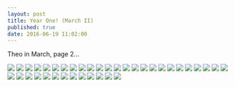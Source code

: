 ```yaml
---
layout: post
title: Year One! (March II)
published: true
date: 2016-06-19 11:02:00
---
```


Theo in March, page 2...

![](https://dl.dropboxusercontent.com/u/72656879/Theo/Sets23Favorites/DSCF13632.JPG)
![](https://dl.dropboxusercontent.com/u/72656879/Theo/Sets23Favorites/DSCF13653.JPG)
![](https://dl.dropboxusercontent.com/u/72656879/Theo/Sets23Favorites/DSCF13668.JPG)
![](https://dl.dropboxusercontent.com/u/72656879/Theo/Sets23Favorites/DSCF13695.JPG)
![](https://dl.dropboxusercontent.com/u/72656879/Theo/Sets23Favorites/DSCF13714.JPG)
![](https://dl.dropboxusercontent.com/u/72656879/Theo/Sets23Favorites/DSCF13737.JPG)
![](https://dl.dropboxusercontent.com/u/72656879/Theo/Sets23Favorites/DSCF13749.JPG)
![](https://dl.dropboxusercontent.com/u/72656879/Theo/Sets23Favorites/DSCF13765.JPG)
![](https://dl.dropboxusercontent.com/u/72656879/Theo/Sets23Favorites/DSCF13771.JPG)
![](https://dl.dropboxusercontent.com/u/72656879/Theo/Sets23Favorites/DSCF13780.JPG)
![](https://dl.dropboxusercontent.com/u/72656879/Theo/Sets23Favorites/DSCF13791.JPG)
![](https://dl.dropboxusercontent.com/u/72656879/Theo/Sets23Favorites/DSCF13797.JPG)
![](https://dl.dropboxusercontent.com/u/72656879/Theo/Sets23Favorites/DSCF13839.JPG)
![](https://dl.dropboxusercontent.com/u/72656879/Theo/Sets23Favorites/DSCF13842.JPG)
![](https://dl.dropboxusercontent.com/u/72656879/Theo/Sets23Favorites/DSCF13843.JPG)
![](https://dl.dropboxusercontent.com/u/72656879/Theo/Sets23Favorites/DSCF13853.JPG)
![](https://dl.dropboxusercontent.com/u/72656879/Theo/Sets23Favorites/DSCF13867.JPG)
![](https://dl.dropboxusercontent.com/u/72656879/Theo/Sets23Favorites/DSCF13871.JPG)
![](https://dl.dropboxusercontent.com/u/72656879/Theo/Sets23Favorites/DSCF13872.JPG)
![](https://dl.dropboxusercontent.com/u/72656879/Theo/Sets23Favorites/DSCF13889.JPG)
![](https://dl.dropboxusercontent.com/u/72656879/Theo/Sets23Favorites/DSCF13917.JPG)
![](https://dl.dropboxusercontent.com/u/72656879/Theo/Sets23Favorites/DSCF13922.JPG)
![](https://dl.dropboxusercontent.com/u/72656879/Theo/Sets23Favorites/DSCF13928.JPG)
![](https://dl.dropboxusercontent.com/u/72656879/Theo/Sets23Favorites/DSCF14001.JPG)
![](https://dl.dropboxusercontent.com/u/72656879/Theo/Sets23Favorites/DSCF14007.JPG)
![](https://dl.dropboxusercontent.com/u/72656879/Theo/Sets23Favorites/DSCF14015.JPG)
![](https://dl.dropboxusercontent.com/u/72656879/Theo/Sets23Favorites/DSCF14024.JPG)
![](https://dl.dropboxusercontent.com/u/72656879/Theo/Sets23Favorites/DSCF14028.JPG)
![](https://dl.dropboxusercontent.com/u/72656879/Theo/Sets23Favorites/DSCF14046.JPG)
![](https://dl.dropboxusercontent.com/u/72656879/Theo/Sets23Favorites/DSCF14133.JPG)
![](https://dl.dropboxusercontent.com/u/72656879/Theo/Sets23Favorites/DSCF14159.JPG)
![](https://dl.dropboxusercontent.com/u/72656879/Theo/Sets23Favorites/DSCF14170.JPG)
![](https://dl.dropboxusercontent.com/u/72656879/Theo/Sets23Favorites/DSCF14186.JPG)
![](https://dl.dropboxusercontent.com/u/72656879/Theo/Sets23Favorites/DSCF14189.JPG)
![](https://dl.dropboxusercontent.com/u/72656879/Theo/Sets23Favorites/DSCF14203.JPG)
![](https://dl.dropboxusercontent.com/u/72656879/Theo/Sets23Favorites/DSCF14212.JPG)
![](https://dl.dropboxusercontent.com/u/72656879/Theo/Sets23Favorites/DSCF14225.JPG)
![](https://dl.dropboxusercontent.com/u/72656879/Theo/Sets23Favorites/DSCF14235.JPG)
